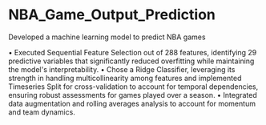 # NBA_Game_Output_Prediction
Developed a machine learning model to predict NBA games

• Executed Sequential Feature Selection out of 288 features, identifying 29 predictive variables that significantly reduced
overfitting while maintaining the model's interpretability.
• Chose a Ridge Classifier, leveraging its strength in handling multicollinearity among features and implemented Timeseries Split
for cross-validation to account for temporal dependencies, ensuring robust assessments for games played over a season.
• Integrated data augmentation and rolling averages analysis to account for momentum and team dynamics.
